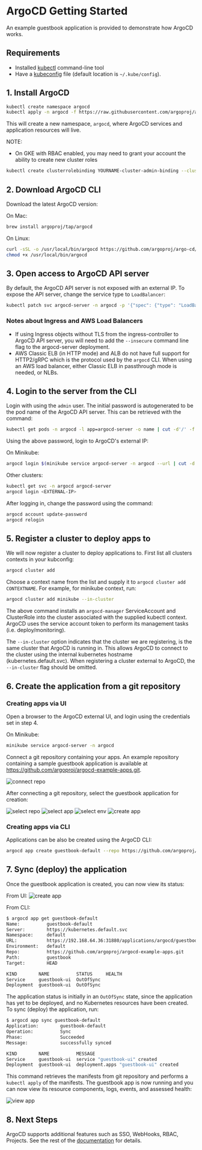 # ArgoCD Getting Started

An example guestbook application is provided to demonstrate how ArgoCD works.

## Requirements
* Installed [kubectl](https://kubernetes.io/docs/tasks/tools/install-kubectl/) command-line tool
* Have a [kubeconfig](https://kubernetes.io/docs/tasks/access-application-cluster/configure-access-multiple-clusters/) file (default location is `~/.kube/config`).

## 1. Install ArgoCD
```bash
kubectl create namespace argocd
kubectl apply -n argocd -f https://raw.githubusercontent.com/argoproj/argo-cd/v0.8.0/manifests/install.yaml
```
This will create a new namespace, `argocd`, where ArgoCD services and application resources will live.

NOTE:
* On GKE with RBAC enabled, you may need to grant your account the ability to create new cluster roles
```bash
kubectl create clusterrolebinding YOURNAME-cluster-admin-binding --clusterrole=cluster-admin --user=YOUREMAIL@gmail.com
```

## 2. Download ArgoCD CLI

Download the latest ArgoCD version:

On Mac:
```bash
brew install argoproj/tap/argocd
```

On Linux:

```bash
curl -sSL -o /usr/local/bin/argocd https://github.com/argoproj/argo-cd/releases/download/v0.8.0/argocd-linux-amd64
chmod +x /usr/local/bin/argocd
```

## 3. Open access to ArgoCD API server

By default, the ArgoCD API server is not exposed with an external IP. To expose the API server,
change the service type to `LoadBalancer`:

```bash
kubectl patch svc argocd-server -n argocd -p '{"spec": {"type": "LoadBalancer"}}'
```

### Notes about Ingress and AWS Load Balancers
* If using Ingress objects without TLS from the ingress-controller to ArgoCD API server, you will
need to add the `--insecure` command line flag to the argocd-server deployment.
* AWS Classic ELB (in HTTP mode) and ALB do not have full support for HTTP2/gRPC which is the
protocol used by the `argocd` CLI. When using an AWS load balancer, either Classic ELB in 
passthrough mode is needed, or NLBs.


## 4. Login to the server from the CLI

Login with using the `admin` user. The initial password is autogenerated to be the pod name of the
ArgoCD API server. This can be retrieved with the command:
```bash
kubectl get pods -n argocd -l app=argocd-server -o name | cut -d'/' -f 2
```

Using the above password, login to ArgoCD's external IP:

On Minikube:
```bash
argocd login $(minikube service argocd-server -n argocd --url | cut -d'/' -f 3) --name minikube
```
Other clusters:
```bash
kubectl get svc -n argocd argocd-server
argocd login <EXTERNAL-IP>
```

After logging in, change the password using the command:
```bash
argocd account update-password
argocd relogin
```


## 5. Register a cluster to deploy apps to

We will now register a cluster to deploy applications to. First list all clusters contexts in your
kubconfig:
```bash
argocd cluster add
```

Choose a context name from the list and supply it to `argocd cluster add CONTEXTNAME`. For example,
for minikube context, run:
```bash
argocd cluster add minikube --in-cluster
```

The above command installs an `argocd-manager` ServiceAccount and ClusterRole into the cluster
associated with the supplied kubectl context. ArgoCD uses the service account token to perform its
management tasks (i.e. deploy/monitoring).

The `--in-cluster` option indicates that the cluster we are registering, is the same cluster that
ArgoCD is running in. This allows ArgoCD to connect to the cluster using the internal kubernetes
hostname (kubernetes.default.svc). When registering a cluster external to ArgoCD, the `--in-cluster`
flag should be omitted.

## 6. Create the application from a git repository

### Creating apps via UI

Open a browser to the ArgoCD external UI, and login using the credentials set in step 4.

On Minikube:
```bash
minikube service argocd-server -n argocd
```

Connect a git repository containing your apps. An example repository containing a sample 
guestbook application is available at https://github.com/argoproj/argocd-example-apps.git.

![connect repo](assets/connect_repo.png)

After connecting a git repository, select the guestbook application for creation:

![select repo](assets/select_repo.png)
![select app](assets/select_app.png)
![select env](assets/select_env.png)
![create app](assets/create_app.png)


### Creating apps via CLI

Applications can be also be created using the ArgoCD CLI:

```bash
argocd app create guestbook-default --repo https://github.com/argoproj/argocd-example-apps.git --path guestbook --env default
```

## 7. Sync (deploy) the application

Once the guestbook application is created, you can now view its status:

From UI:
![create app](assets/guestbook-app.png)

From CLI:
```bash
$ argocd app get guestbook-default
Name:          guestbook-default
Server:        https://kubernetes.default.svc
Namespace:     default
URL:           https://192.168.64.36:31880/applications/argocd/guestbook-default
Environment:   default
Repo:          https://github.com/argoproj/argocd-example-apps.git
Path:          guestbook
Target:        HEAD

KIND        NAME          STATUS     HEALTH
Service     guestbook-ui  OutOfSync
Deployment  guestbook-ui  OutOfSync
```

The application status is initially in an `OutOfSync` state, since the application has yet to be
deployed, and no Kubernetes resources have been created. To sync (deploy) the application, run:

```bash
$ argocd app sync guestbook-default
Application:        guestbook-default
Operation:          Sync
Phase:              Succeeded
Message:            successfully synced

KIND        NAME          MESSAGE
Service     guestbook-ui  service "guestbook-ui" created
Deployment  guestbook-ui  deployment.apps "guestbook-ui" created
```

This command retrieves the manifests from git repository and performs a `kubectl apply` of the 
manifests. The guestbook app is now running and you can now view its resource
components, logs, events, and assessed health:

![view app](assets/guestbook-tree.png)

## 8. Next Steps

ArgoCD supports additional features such as SSO, WebHooks, RBAC, Projects. See the rest of 
the [documentation](./) for details.
